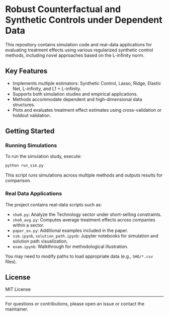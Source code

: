 # Robust Counterfactual and Synthetic Controls under Dependent Data

This repository contains simulation code and real-data applications for evaluating treatment effects using various regularized synthetic control methods, including novel approaches based on the L-infinity norm.

## Key Features

- Implements multiple estimators: Synthetic Control, Lasso, Ridge, Elastic Net, L-infinity, and L1 + L-infinity.
- Supports both simulation studies and empirical applications.
- Methods accommodate dependent and high-dimensional data structures.
- Plots and evaluates treatment effect estimates using cross-validation or holdout validation.

## Getting Started

### Running Simulations

To run the simulation study, execute:

```bash
python run_sim.py
```

This script runs simulations across multiple methods and outputs results for comparison.

### Real Data Applications

The project contains real-data scripts such as:

- `sho0.py`: Analyze the Technology sector under short-selling constraints.
- `sho0_avg.py`: Computes average treatment effects across companies within a sector.
- `paper_ex.py`: Additional examples included in the paper.
- `sim.ipynb`, `solution_path.ipynb`: Jupyter notebooks for simulation and solution path visualization.
- `exam.ipynb`: Walkthrough for methodological illustration.

You may need to modify paths to load appropriate data (e.g., `SHO/*.csv` files).


## License

MIT License

---
For questions or contributions, please open an issue or contact the maintainer.
